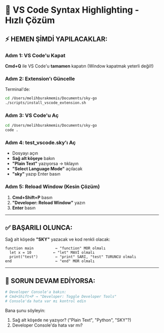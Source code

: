 # 🚀 VS Code Syntax Highlighting - Hızlı Çözüm

## ⚡ HEMEN ŞİMDİ YAPILACAKLAR:

### Adım 1: VS Code'u Kapat
**Cmd+Q** ile VS Code'u **tamamen** kapatın (Window kapatmak yeterli değil!)

### Adım 2: Extension'ı Güncelle
Terminal'de:
```bash
cd /Users/melihburakmemis/Documents/sky-go
./scripts/install_vscode_extension.sh
```

### Adım 3: VS Code'u Aç
```bash
cd /Users/melihburakmemis/Documents/sky-go
code .
```

### Adım 4: test_vscode.sky'ı Aç
- Dosyayı açın
- **Sağ alt köşeye** bakın
- **"Plain Text"** yazıyorsa → tıklayın
- **"Select Language Mode"** açılacak
- **"sky"** yazıp Enter basın

### Adım 5: Reload Window (Kesin Çözüm)
1. **Cmd+Shift+P** basın
2. **"Developer: Reload Window"** yazın
3. **Enter** basın

---

## ✅ BAŞARILI OLUNCA:

Sağ alt köşede **"SKY"** yazacak ve kod renkli olacak:

```sky
function main          ← "function" MOR olmalı
  let x = 10          ← "let" MAVİ olmalı
  print("test")        ← "print" SARI, "test" TURUNCU olmalı
end                    ← "end" MOR olmalı
```

---

## 🔧 SORUN DEVAM EDİYORSA:

```bash
# Developer Console'a bakın:
# Cmd+Shift+P → "Developer: Toggle Developer Tools"
# Console'da hata var mı kontrol edin
```

Bana şunu söyleyin:
1. Sağ alt köşede ne yazıyor? ("Plain Text", "Python", "SKY"?)
2. Developer Console'da hata var mı?

